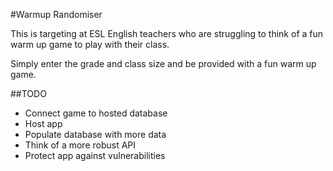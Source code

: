 #Warmup Randomiser

This is targeting at ESL English teachers who are struggling to think of a fun warm up game to play with their class.

Simply enter the grade and class size and be provided with a fun warm up game.


##TODO
* Connect game to hosted database
* Host app 
* Populate database with more data
* Think of a more robust API
* Protect app against vulnerabilities
